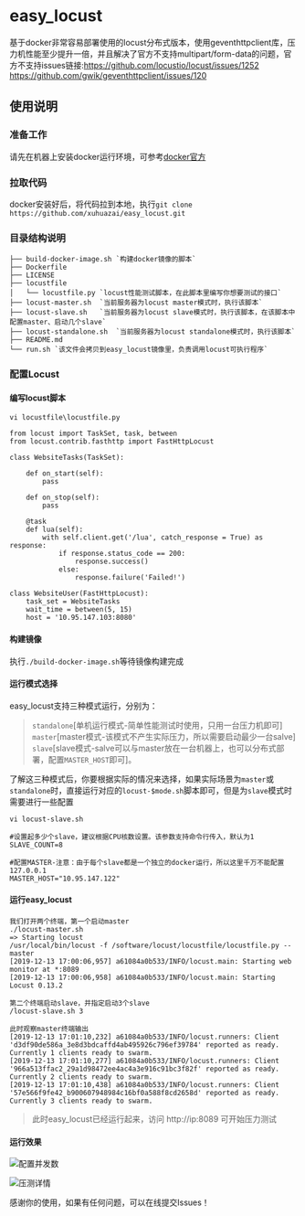 # easy_locust
基于docker非常容易部署使用的locust分布式版本，使用geventhttpclient库，压力机性能至少提升一倍，并且解决了官方不支持multipart/form-data的问题，官方不支持issues链接:https://github.com/locustio/locust/issues/1252 https://github.com/gwik/geventhttpclient/issues/120

## 使用说明
### 准备工作
请先在机器上安装docker运行环境，可参考[docker官方](https://docs.docker.com/install/ "docker官方")
### 拉取代码
docker安装好后，将代码拉到本地，执行`git clone https://github.com/xuhuazai/easy_locust.git`
### 目录结构说明
    ├── build-docker-image.sh `构建docker镜像的脚本`
    ├── Dockerfile
    ├── LICENSE
    ├── locustfile
    │   └── locustfile.py `locust性能测试脚本，在此脚本里编写你想要测试的接口`
    ├── locust-master.sh  `当前服务器为locust master模式时，执行该脚本`
    ├── locust-slave.sh   `当前服务器为locust slave模式时，执行该脚本，在该脚本中配置master、启动几个slave`
    ├── locust-standalone.sh  `当前服务器为locust standalone模式时，执行该脚本`
    ├── README.md
    └── run.sh `该文件会拷贝到easy_locust镜像里，负责调用locust可执行程序`
### 配置Locust
#### 编写locust脚本
    vi locustfile\locustfile.py
    
    from locust import TaskSet, task, between
    from locust.contrib.fasthttp import FastHttpLocust
    
    class WebsiteTasks(TaskSet):
        
        def on_start(self):
            pass
    
        def on_stop(self):
            pass
    
        @task
        def lua(self):
            with self.client.get('/lua', catch_response = True) as response:
                if response.status_code == 200:
                    response.success()
                else:
                    response.failure('Failed!')
    
    class WebsiteUser(FastHttpLocust):
        task_set = WebsiteTasks
        wait_time = between(5, 15)
        host = '10.95.147.103:8080'
    

#### 构建镜像
执行`./build-docker-image.sh`等待镜像构建完成
#### 运行模式选择
easy_locust支持三种模式运行，分别为：


> `standalone`[单机运行模式-简单性能测试时使用，只用一台压力机即可]  
`master`[master模式-该模式不产生实际压力，所以需要启动最少一台salve]  
`slave`[slave模式-salve可以与master放在一台机器上，也可以分布式部署，配置`MASTER_HOST`即可]。



了解这三种模式后，你要根据实际的情况来选择，如果实际场景为`master`或`standalone`时，直接运行对应的`locust-$mode.sh`脚本即可，但是为`slave`模式时需要进行一些配置
    
    vi locust-slave.sh
	
    #设置起多少个slave，建议根据CPU核数设置。该参数支持命令行传入，默认为1
    SLAVE_COUNT=8
    
    #配置MASTER-注意：由于每个slave都是一个独立的docker运行，所以这里千万不能配置127.0.0.1
    MASTER_HOST="10.95.147.122"
#### 运行easy_locust
    我们打开两个终端，第一个启动master
    ./locust-master.sh
    => Starting locust
    /usr/local/bin/locust -f /software/locust/locustfile/locustfile.py --master
    [2019-12-13 17:00:06,957] a61084a0b533/INFO/locust.main: Starting web monitor at *:8089
    [2019-12-13 17:00:06,958] a61084a0b533/INFO/locust.main: Starting Locust 0.13.2
    
    第二个终端启动slave，并指定启动3个slave
    /locust-slave.sh 3

    此时观察master终端输出
    [2019-12-13 17:01:10,232] a61084a0b533/INFO/locust.runners: Client 'd3df90de586a_3e8d3bdcaffd4ab495926c796ef39784' reported as ready. Currently 1 clients ready to swarm.
    [2019-12-13 17:01:10,277] a61084a0b533/INFO/locust.runners: Client '966a513ffac2_29a1d98472ee4ac4a3e916c91bc3f82f' reported as ready. Currently 2 clients ready to swarm.
    [2019-12-13 17:01:10,438] a61084a0b533/INFO/locust.runners: Client '57e566f9fe42_b900607948984c16bf0a588f8cd2658d' reported as ready. Currently 3 clients ready to swarm.

> 此时easy_locust已经运行起来，访问 http://ip:8089 可开始压力测试

#### 运行效果
![配置并发数](https://i.loli.net/2019/12/14/YcdUs3Xt2Ju4lTE.png)

![压测详情](https://i.loli.net/2019/12/14/PUhngO7d639zSVc.png)

感谢你的使用，如果有任何问题，可以在线提交Issues！

